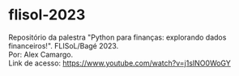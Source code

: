 # flisol-2023
Repositório da palestra "Python para finanças: explorando dados financeiros!". FLISoL/Bagé 2023.     
Por: Alex Camargo.     
Link de acesso: https://www.youtube.com/watch?v=j1sINO0WoGY   
